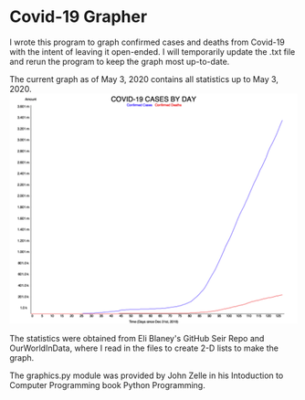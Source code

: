 # Covid-19 Grapher
 I wrote this program to graph confirmed cases and deaths from Covid-19 with the intent of leaving it open-ended.
 I will temporarily update the .txt file and rerun the program to keep the graph most up-to-date.
 
 The current graph as of May 3, 2020 contains all statistics up to May 3, 2020.
 ![Covid19Graph](GraphMay3.png "Graph of Covid-19 as of April 13, 2020")
 
 The statistics were obtained from Eli Blaney's GitHub Seir Repo and OurWorldInData, where I read in the files to create 2-D lists to
 make the graph.

The graphics.py module was provided by John Zelle in his Intoduction to Computer Programming book Python Programming.
